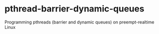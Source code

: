 # pthread-barrier-dynamic-queues
Programming pthreads (barrier and dynamic queues) on preempt-realtime Linux
